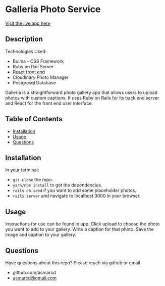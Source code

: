 # Galleria Photo Service
[Visit the live app here](https://fathomless-chamber-21540.herokuapp.com/)


## Description 
Technologies Used:
- Bulma - CSS Framework
- Ruby on Rail Server 
- React front end
- Cloudinary Photo Manager
- Postgresql Database
  
Galleria is a straightforward photo gallery app that allows users to upload photos with custom captions. It uses Ruby on Rails for its back end server and React for the front end user interface.

## Table of Contents
* [Installation](#installation)
* [Usage](#usage)
* [Questions](#questions)

## Installation
In your terminal:
- ```git clone``` the repo. 
- ```yarn/npm install``` to get the dependencies. 
- ```rails db:seed``` if you want to add some placeholder photos.
- ```rails server``` and navigate to localhost:3000 in your browser.
  
## Usage
Instructions for use can be found in app. Click upload to choose the photo you want to add to your gallery. Write a caption for that photo. Save the image and caption to your gallery.

## Questions
Have questions about this repo? Please reach via github or email
* github.com/asmarcd
* asmarcd@gmail.com